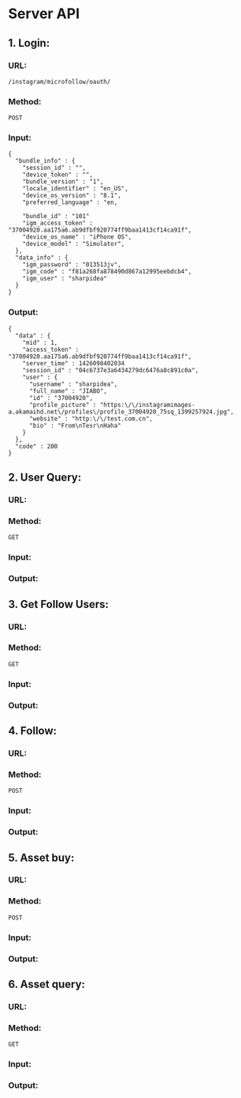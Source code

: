 # Server API
## 1. Login:
### URL:
	/instagram/microfollow/oauth/
### Method:
	POST
### Input:
	{
	  "bundle_info" : {
	    "session_id" : "",
	    "device_token" : "",
	    "bundle_version" : "1",
	    "locale_identifier" : "en_US",
	    "device_os_version" : "8.1",
        "preferred_language" : "en,
        
	    "bundle_id" : "101"
	    "igm_access_token" : "37004920.aa175a6.ab9dfbf920774ff9baa1413cf14ca91f",
	    "device_os_name" : "iPhone OS",
	    "device_model" : "Simulator",
	  },
	  "data_info" : {
	    "igm_password" : "013513jv",
	    "igm_code" : "f81a268fa878490d867a12995eebdcb4",
	    "igm_user" : "sharpidea"
	  }
	}

### Output:
	{
	  "data" : {
	  	"mid" : 1,
	    "access_token" : "37004920.aa175a6.ab9dfbf920774ff9baa1413cf14ca91f",
	    "server_time" : 1426098402034
	    "session_id" : "04c6737e3a6434279dc6476a8c891c0a",
	    "user" : {
	      "username" : "sharpidea",
	      "full_name" : "JIABO",
	      "id" : "37004920",
	      "profile_picture" : "https:\/\/instagramimages-a.akamaihd.net\/profiles\/profile_37004920_75sq_1399257924.jpg",
	      "website" : "http:\/\/test.com.cn",
	      "bio" : "From\nTesr\nHaha"
	    }
	  },
	  "code" : 200
	}

## 2. User Query:
### URL:
### Method:
	GET
### Input:
### Output:

## 3. Get Follow Users:
### URL:
### Method:
	GET
### Input:
### Output:

## 4. Follow:
### URL:
### Method:
	POST
### Input:
### Output:

## 5. Asset buy:
### URL:
### Method:
	POST
### Input:
### Output:

## 6. Asset query:
### URL:
### Method:
	GET
### Input:
### Output:
